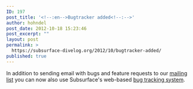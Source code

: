 ```yaml
---
ID: 197
post_title: '<!--:en-->Bugtracker added<!--:-->'
author: hohndel
post_date: 2012-10-18 15:23:46
post_excerpt: ""
layout: post
permalink: >
  https://subsurface-divelog.org/2012/10/bugtracker-added/
published: true
---
```

<!--:en--><p>In addition to sending email with bugs and feature requests to our <a href="http://lists.subsurface-divelog.org/cgi-bin/mailman/listinfo/subsurface">mailing list</a> you can now also use Subsurface's web-based <a href="http://trac.subsurface-divelog.org">bug tracking system</a>.</p><!--:-->